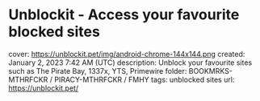 # Unblockit - Access your favourite blocked sites

cover: https://unblockit.pet/img/android-chrome-144x144.png
created: January 2, 2023 7:42 AM (UTC)
description: Unblock your favourite sites such as The Pirate Bay, 1337x, YTS, Primewire
folder: BOOKMRKS-MTHRFCKR / PIRACY-MTHRFCKR / FMHY
tags: unblocked sites
url: https://unblockit.pet/